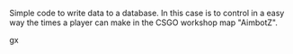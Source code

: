 Simple code to write data to a database.
In this case is to control in a easy way the times a player can make in the CSGO workshop map "AimbotZ".

gx
